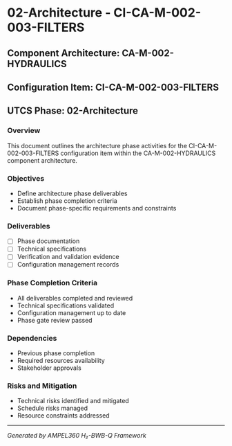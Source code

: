 # 02-Architecture - CI-CA-M-002-003-FILTERS

## Component Architecture: CA-M-002-HYDRAULICS
## Configuration Item: CI-CA-M-002-003-FILTERS
## UTCS Phase: 02-Architecture

### Overview
This document outlines the architecture phase activities for the CI-CA-M-002-003-FILTERS configuration item within the CA-M-002-HYDRAULICS component architecture.

### Objectives
- Define architecture phase deliverables
- Establish phase completion criteria
- Document phase-specific requirements and constraints

### Deliverables
- [ ] Phase documentation
- [ ] Technical specifications
- [ ] Verification and validation evidence
- [ ] Configuration management records

### Phase Completion Criteria
- All deliverables completed and reviewed
- Technical specifications validated
- Configuration management up to date
- Phase gate review passed

### Dependencies
- Previous phase completion
- Required resources availability
- Stakeholder approvals

### Risks and Mitigation
- Technical risks identified and mitigated
- Schedule risks managed
- Resource constraints addressed

---
*Generated by AMPEL360 H₂-BWB-Q Framework*

